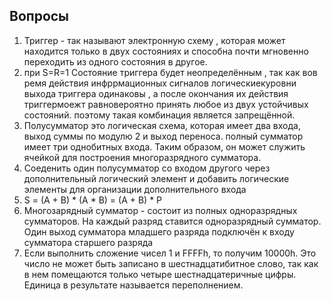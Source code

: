 ##  Вопросы
1. Триггер - так называют электронную схему , которая может находится только в двух состояниях и способна почти мгновенно переходить из одного состояния в другое.
2. при S=R=1 Состояние триггера будет неопределённым , так как вов ремя действия инфррмационных сигналов логическиекуровни выхода триггера одинаковы , а после окончания их действия триггермоежт равновероятно принять любое из двух устойчивых состояний. поэтому такая комбинация является запрещённой.
3. Полусумматор это логическая схема, которая имеет два входа, выход суммы по модулю 2 и выход переноса.
полный сумматор имеет три однобитных входа. Таким образом, он может служить ячейкой для построения многоразрядного сумматора.
4. Соеденить  один  полусумматор со входом другого через дополнительный логический элемент и добавить логические элементы для организации дополнительного входа
5. S = (A + B) * (A * B) = (A + B) * P
6. Многозарядный сумматор - состоит из полных одноразрядных сумматоров. На каждый разряд ставится одноразрядный сумматор. Один выход сумматора младшего разряда подключён к входу сумматора старшего разряда
7. Если выполнить сложение чисел 1 и FFFFh, то получим 10000h. Это число не может быть записано в шестнадцатибитное слово, так как в нем помещаются только четыре шестнадцатеричные цифры. Единица в результате называется переполнением.
